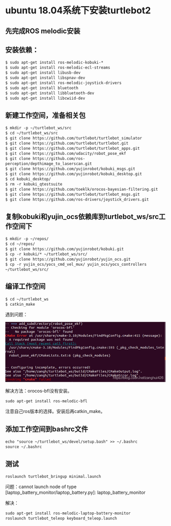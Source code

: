 # ubuntu 18.04系统下安装turtlebot2 

## 先完成ROS melodic安装 

 

## 安装依赖： 

```
$ sudo apt-get install ros-melodic-kobuki-* 
$ sudo apt-get install ros-melodic-ecl-streams 
$ sudo apt-get install libusb-dev 
$ sudo apt-get install libspnav-dev 
$ sudo apt-get install ros-melodic-joystick-drivers 
$ sudo apt-get install bluetooth 
$ sudo apt-get install libbluetooth-dev 
$ sudo apt-get install libcwiid-dev 
```

 

## 新建工作空间，准备相关包 

```
$ mkdir -p ~/turtlebot_ws/src 
$ cd ~/turtlebot_ws/src 
$ git clone https://github.com/turtlebot/turtlebot_simulator 
$ git clone https://github.com/turtlebot/turtlebot.git 
$ git clone https://github.com/turtlebot/turtlebot_apps.git 
$ git clone https://github.com/udacity/robot_pose_ekf 
$ git clone https://github.com/ros-perception/depthimage_to_laserscan.git 
$ git clone https://github.com/yujinrobot/kobuki_msgs.git 
$ git clone https://github.com/yujinrobot/kobuki_desktop.git 
$ cd kobuki_desktop/ 
$ rm -r kobuki_qtestsuite 
$ git clone https://github.com/toeklk/orocos-bayesian-filtering.git 
$ git clone https://github.com/turtlebot/turtlebot_msgs.git 
$ git clone https://github.com/ros-drivers/joystick_drivers.git 
```

 

## 复制kobuki和yujin_ocs依赖库到turtlebot_ws/src工作空间下 

```
$ mkdir -p ~/repos/ 
$ cd ~/repos/ 
$ git clone https://github.com/yujinrobot/kobuki.git 
$ cp -r kobuki/* ~/turtlebot_ws/src/ 
$ git clone https://github.com/yujinrobot/yujin_ocs.git 
$ cp -r yujin_ocs/yocs_cmd_vel_mux/ yujin_ocs/yocs_controllers ~/turtlebot_ws/src/ 
```

 

## 编译工作空间 

```
$ cd ~/turtlebot_ws 
$ catkin_make 
```

 

遇到问题： 

![](media/1GetImage.png)

 

解决方法：orocos-bfl没有安装。

```
sudo apt-get install ros-melodic-bfl
```

注意自己ros版本的选择。安装后再catkin_make。 

 

## 添加工作空间到bashrc文件 

```
echo "source ~/turtlebot_ws/devel/setup.bash" >> ~/.bashrc 
source ~/.bashrc 
```

 

## 测试 

```
roslaunch turtlebot_bringup minimal.launch 
```

问题：cannot launch node of type [laptop_battery_monitor/laptop_battery.py]: laptop_battery_monitor 

解决：

```
sudo apt-get install ros-melodic-laptop-battery-monitor 
roslaunch turtlebot_teleop keyboard_teleop.launch 
```

